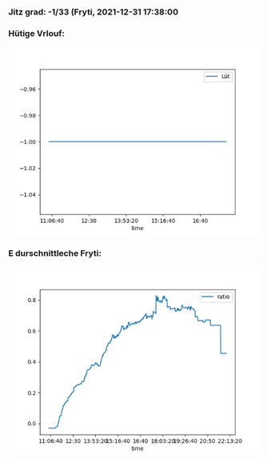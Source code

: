 ### Jitz grad: -1/33 (Fryti, 2021-12-31 17:38:00

### Hütige Vrlouf:
![Graph](Today.png)

### E durschnittleche Fryti:
![Graph](Fryti.png)